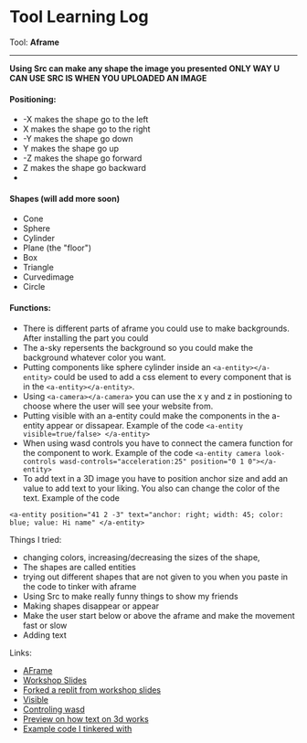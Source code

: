 # Tool Learning Log

Tool: **Aframe**

---
**Using Src can make any shape the image you presented**
**ONLY WAY U CAN USE SRC IS WHEN YOU UPLOADED AN IMAGE**
#### Positioning:
* -X makes the shape go to the left
* X makes the shape go to the right
* -Y makes the shape go down
* Y makes the shape go up
* -Z makes the shape go forward
* Z makes the shape go backward
*
#### Shapes (will add more soon)
* Cone
* Sphere
* Cylinder
* Plane (the "floor")
* Box
* Triangle
* Curvedimage
* Circle
#### Functions:
* There is different parts of aframe you could use to make backgrounds. After installing the part you could
* The a-sky repersents the background so you could make the background whatever color you want.
* Putting components like sphere cylinder inside an `<a-entity></a-entity>` could be used to add a css element to every component that is in the `<a-entity></a-entity>`.
* Using `<a-camera></a-camera>` you can use the x y and z in postioning to choose where the user will see your website from.
* Putting visible with an a-entity could make the components in the a-entity appear or dissapear. Example of the code `<a-entity visible=true/false> </a-entity>`
* When using wasd controls you have to connect the camera function for the component to work. Example of the code `<a-entity camera look-controls wasd-controls="acceleration:25" position="0 1 0"></a-entity>`
* To add text in a 3D image you have to position anchor size and add an value to add text to your liking. You also can change the color of the text. Example of the code
```
<a-entity position="41 2 -3" text="anchor: right; width: 45; color: blue; value: Hi name" </a-entity>
```
Things I tried:
* changing colors, increasing/decreasing the sizes of the shape,
* The shapes are called entities
* trying out different shapes that are not given to you when you paste in the code to tinker with aframe
* Using Src to make really funny things to show my friends
* Making shapes disappear or appear
* Make the user start below or above the aframe and make the movement fast or slow
* Adding text   

Links:   

* [AFrame](https://aframe.io/docs/1.5.0/introduction/html-and-primitives.html)
* [Workshop Slides](https://docs.google.com/presentation/d/1nsptrTVH5fI2NpvmmE3PffaUNODlpyxpB-LgH4Eko5A/edit#slide=id.g84acedc9de_0_70)
* [Forked a replit from workshop slides](https://replit.com/@keithh32/EscapingRealityS1WinterWonderlandv1-Tinkering)
* [Visible](https://aframe.io/docs/1.5.0/components/visible.html)
* [Controling wasd](https://aframe.io/docs/1.5.0/components/wasd-controls.html)
* [Preview on how text on 3d works](https://aframe.io/aframe/examples/test/text/index.html)
* [Example code I tinkered with](https://github.com/aframevr/aframe/blob/master/examples/test/text/index.html)
<!--
* Links you used today (websites, videos, etc)
* Things you tried, progress you made, etc
* Challenges, a-ha moments, etc
* Questions you still have
* What you're going to try next
-->
